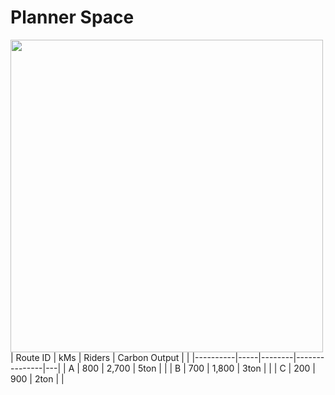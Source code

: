 # Planner Space
<img align="left" width="500" height="500" src="./planner map.png">
| Route ID | kMs | Riders | Carbon Output |   |
|----------|-----|--------|---------------|---|
| A        | 800 | 2,700  | 5ton          |   |
| B        | 700 | 1,800  | 3ton          |   |
| C        | 200 | 900    | 2ton          |   |
